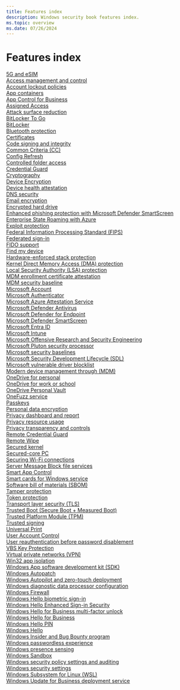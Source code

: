 ```yaml
---
title: Features index
description: Windows security book features index.
ms.topic: overview
ms.date: 07/26/2024
---
```


# Features index

[5G and eSIM](operating-system-security-network-security.md#5g-and-esim)<br>[Access management and control](identity-protection-advanced-credential-protection.md#access-management-and-control)<br>[Account lockout policies](identity-protection-advanced-credential-protection.md#account-lockout-policies)<br>[App containers](application-security-application-isolation.md#app-containers)<br>[App Control for Business](application-security-application-and-driver-control.md#app-control-for-business)<br>[Assigned Access](operating-system-security-system-security.md#assigned-access)<br>[Attack surface reduction](operating-system-security-virus-and-threat-protection.md#attack-surface-reduction)<br>[BitLocker To Go](operating-system-security-encryption-and-data-protection.md#bitlocker-to-go)<br>[BitLocker](operating-system-security-encryption-and-data-protection.md#bitlocker)<br>[Bluetooth protection](operating-system-security-network-security.md#bluetooth-protection)<br>[Certificates](operating-system-security-system-security.md#certificates)<br>[Code signing and integrity](operating-system-security-system-security.md#code-signing-and-integrity)<br>[Common Criteria (CC)](security-foundation-certification.md#common-criteria-cc)<br>[Config Refresh](operating-system-security-system-security.md#config-refresh)<br>[Controlled folder access](operating-system-security-virus-and-threat-protection.md#controlled-folder-access)<br>[Credential Guard](identity-protection-advanced-credential-protection.md#credential-guard)<br>[Cryptography](operating-system-security-system-security.md#cryptography)<br>[Device Encryption](operating-system-security-encryption-and-data-protection.md#device-encryption)<br>[Device health attestation](operating-system-security-system-security.md#device-health-attestation)<br>[DNS security](operating-system-security-network-security.md#dns-security)<br>[Email encryption](operating-system-security-encryption-and-data-protection.md#email-encryption)<br>[Encrypted hard drive](operating-system-security-encryption-and-data-protection.md#encrypted-hard-drive)<br>[Enhanced phishing protection with Microsoft Defender SmartScreen](identity-protection-advanced-credential-protection.md#enhanced-phishing-protection-with-microsoft-defender-smartscreen)<br>[Enterprise State Roaming with Azure](cloud-services-protect-your-work-information.md#enterprise-state-roaming-with-azure)<br>[Exploit protection](operating-system-security-virus-and-threat-protection.md#exploit-protection)<br>[Federal Information Processing Standard (FIPS)](security-foundation-certification.md#federal-information-processing-standard-fips)<br>[Federated sign-in](identity-protection-passwordless-sign-in.md#federated-sign-in)<br>[FIDO support](identity-protection-passwordless-sign-in.md#fido-support)<br>[Find my device](cloud-services-protect-your-personal-information.md#find-my-device)<br>[Hardware-enforced stack protection](hardware-security-silicon-assisted-security.md#hardware-enforced-stack-protection)<br>[Kernel Direct Memory Access (DMA) protection](hardware-security-silicon-assisted-security.md#kernel-direct-memory-access-dma-protection)<br>[Local Security Authority (LSA) protection](identity-protection-advanced-credential-protection.md#local-security-authority-lsa-protection)<br>[MDM enrollment certificate attestation](cloud-services-protect-your-work-information.md#mdm-enrollment-certificate-attestation)<br>[MDM security baseline](cloud-services-protect-your-work-information.md#mdm-security-baseline)<br>[Microsoft Account](cloud-services-protect-your-personal-information.md#microsoft-account)<br>[Microsoft Authenticator](identity-protection-passwordless-sign-in.md#microsoft-authenticator)<br>[Microsoft Azure Attestation Service](cloud-services-protect-your-work-information.md#microsoft-azure-attestation-service)<br>[Microsoft Defender Antivirus](operating-system-security-virus-and-threat-protection.md#microsoft-defender-antivirus)<br>[Microsoft Defender for Endpoint](operating-system-security-virus-and-threat-protection.md#microsoft-defender-for-endpoint)<br>[Microsoft Defender SmartScreen](operating-system-security-virus-and-threat-protection.md#microsoft-defender-smartscreen)<br>[Microsoft Entra ID](cloud-services-protect-your-work-information.md#microsoft-entra-id)<br>[Microsoft Intune](cloud-services-protect-your-work-information.md#microsoft-intune)<br>[Microsoft Offensive Research and Security Engineering](security-foundation-offensive-research.md#microsoft-offensive-research-and-security-engineering)<br>[Microsoft Pluton security processor](hardware-security-hardware-root-of-trust.md#microsoft-pluton-security-processor)<br>[Microsoft security baselines](cloud-services-protect-your-work-information.md#microsoft-security-baselines)<br>[Microsoft Security Development Lifecycle (SDL)](security-foundation-offensive-research.md#microsoft-security-development-lifecycle-sdl)<br>[Microsoft vulnerable driver blocklist](application-security-application-and-driver-control.md#microsoft-vulnerable-driver-blocklist)<br>[Modern device management through (MDM)](cloud-services-protect-your-work-information.md#modern-device-management-through-mdm)<br>[OneDrive for personal](cloud-services-protect-your-personal-information.md#onedrive-for-personal)<br>[OneDrive for work or school](cloud-services-protect-your-work-information.md#onedrive-for-work-or-school)<br>[OneDrive Personal Vault](cloud-services-protect-your-personal-information.md#onedrive-personal-vault)<br>[OneFuzz service](security-foundation-offensive-research.md#onefuzz-service)<br>[Passkeys](identity-protection-passwordless-sign-in.md#passkeys)<br>[Personal data encryption](operating-system-security-encryption-and-data-protection.md#personal-data-encryption)<br>[Privacy dashboard and report](privacy-controls.md#privacy-dashboard-and-report)<br>[Privacy resource usage](privacy-controls.md#privacy-resource-usage)<br>[Privacy transparency and controls](privacy-controls.md#privacy-transparency-and-controls)<br>[Remote Credential Guard](identity-protection-advanced-credential-protection.md#remote-credential-guard)<br>[Remote Wipe](cloud-services-protect-your-work-information.md#remote-wipe)<br>[Secured kernel](hardware-security-silicon-assisted-security.md#secured-kernel)<br>[Secured-core PC](hardware-security-silicon-assisted-security.md#secured-core-pc)<br>[Securing Wi-Fi connections](operating-system-security-network-security.md#securing-wi-fi-connections)<br>[Server Message Block file services](operating-system-security-network-security.md#server-message-block-file-services)<br>[Smart App Control](application-security-application-and-driver-control.md#smart-app-control)<br>[Smart cards for Windows service](identity-protection-passwordless-sign-in.md#smart-cards-for-windows-service)<br>[Software bill of materials (SBOM)](security-foundation-secure-supply-chain.md#software-bill-of-materials-sbom)<br>[Tamper protection](operating-system-security-virus-and-threat-protection.md#tamper-protection)<br>[Token protection](identity-protection-advanced-credential-protection.md#token-protection)<br>[Transport layer security (TLS)](operating-system-security-network-security.md#transport-layer-security-tls)<br>[Trusted Boot (Secure Boot + Measured Boot)](operating-system-security-system-security.md#trusted-boot-secure-boot--measured-boot)<br>[Trusted Platform Module (TPM)](hardware-security-hardware-root-of-trust.md#trusted-platform-module-tpm)<br>[Trusted signing](application-security-application-and-driver-control.md#trusted-signing)<br>[Universal Print](cloud-services-protect-your-work-information.md#universal-print)<br>[User Account Control](application-security-application-and-driver-control.md#user-account-control)<br>[User reauthentication before password disablement](cloud-services-protect-your-personal-information.md#user-reauthentication-before-password-disablement)<br>[VBS Key Protection](identity-protection-advanced-credential-protection.md#vbs-key-protection)<br>[Virtual private networks (VPN)](operating-system-security-network-security.md#virtual-private-networks-vpn)<br>[Win32 app isolation](application-security-application-isolation.md#win32-app-isolation)<br>[Windows App software development kit (SDK)](security-foundation-secure-supply-chain.md#windows-app-software-development-kit-sdk)<br>[Windows Autopatch](cloud-services-protect-your-work-information.md#windows-autopatch)<br>[Windows Autopilot and zero-touch deployment](cloud-services-protect-your-work-information.md#windows-autopilot-and-zero-touch-deployment)<br>[Windows diagnostic data processor configuration](privacy-controls.md#windows-diagnostic-data-processor-configuration)<br>[Windows Firewall](operating-system-security-network-security.md#windows-firewall)<br>[Windows Hello biometric sign-in](identity-protection-passwordless-sign-in.md#windows-hello-biometric-sign-in)<br>[Windows Hello Enhanced Sign-in Security](identity-protection-passwordless-sign-in.md#windows-hello-enhanced-sign-in-security)<br>[Windows Hello for Business multi-factor unlock](identity-protection-passwordless-sign-in.md#windows-hello-for-business-multi-factor-unlock)<br>[Windows Hello for Business](identity-protection-passwordless-sign-in.md#windows-hello-for-business)<br>[Windows Hello PIN](identity-protection-passwordless-sign-in.md#windows-hello-pin)<br>[Windows Hello](identity-protection-passwordless-sign-in.md#windows-hello)<br>[Windows Insider and Bug Bounty program](security-foundation-offensive-research.md#windows-insider-and-bug-bounty-program)<br>[Windows passwordless experience](identity-protection-passwordless-sign-in.md#windows-passwordless-experience)<br>[Windows presence sensing](identity-protection-passwordless-sign-in.md#windows-presence-sensing)<br>[Windows Sandbox](application-security-application-isolation.md#windows-sandbox)<br>[Windows security policy settings and auditing](operating-system-security-system-security.md#windows-security-policy-settings-and-auditing)<br>[Windows security settings](operating-system-security-system-security.md#windows-security-settings)<br>[Windows Subsystem for Linux (WSL)](application-security-application-isolation.md#windows-subsystem-for-linux-wsl)<br>[Windows Update for Business deployment service](cloud-services-protect-your-work-information.md#windows-update-for-business-deployment-service)


